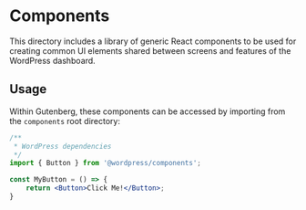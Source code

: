 Components
==========

This directory includes a library of generic React components to be used for creating common UI elements shared between screens and features of the WordPress dashboard.

## Usage

Within Gutenberg, these components can be accessed by importing from the `components` root directory:

```jsx
/**
 * WordPress dependencies
 */
import { Button } from '@wordpress/components';

const MyButton = () => {
	return <Button>Click Me!</Button>;
}
```
